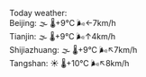 Today weather:  
Beijing: 🌫  🌡️+9°C 🌬️←7km/h  
Tianjin: 🌫  🌡️+9°C 🌬️↑4km/h  
Shijiazhuang: 🌫  🌡️+9°C 🌬️↖7km/h  
Tangshan: ☀️   🌡️+10°C 🌬️↖8km/h  

